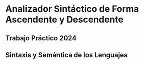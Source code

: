 # Analizador Sintáctico de Forma Ascendente y Descendente

## Trabajo Práctico 2024
## Sintaxis y Semántica de los Lenguajes
